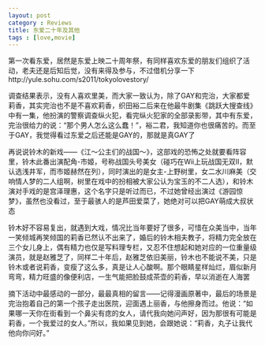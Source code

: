 ```yaml
---
layout: post
category : Reviews
title: 东爱二十年及其他
tags : [love,movie]
---
```



第一次看东爱，居然是东爱上映二十周年祭，有同样喜欢东爱的朋友们组织了活动，老夫还是后知后觉，没有来得及参与，不过借机分享一下http://yule.sohu.com/s2011/tokyolovestory/

调查结果表示，没有人喜欢里美，而大家一致认为，除了GAY和完治，大家都爱莉香，其实完治也不是不喜欢莉香，织田裕二后来在他最牛剧集《跳跃大搜查线》中有一集，他扮演的警察调查纵火犯，看完纵火犯家的全部录影带，其中有东爱，完治很给力的说：“那个男人怎么这么蠢！”，裕二君，我知道你也很痛苦的。而至于GAY，我觉得看过东爱之后还能是GAY的，那就是真GAY了

再说说铃木的新戏——《江～公主们的战国～》，这部戏的恐怖之处就要看阵容里，铃木此番出演配角-市姬，号称战国头号美女（碰巧在Wii上玩战国无双II，默认选浅井军，而市姬赫然在列），同时演出的是女主-上野树里，女二水川麻美（交响情人梦的二人组啊，树里在戏中的扮相被大家公认为宝玉的不二人选），和铃木演对手戏的是宫泽理惠，这个名字只是听过而已，不过她曾经出演过《游园惊梦》，虽然也没看过，至于最骇人的是芦田爱菜了，她绝对可以把GAY萌成大叔状态

铃木好不容易复出，就遇到大戏，情况比当年要好了很多，可惜在众美当中，当年一笑倾城再笑倾国的莉香已然认不出来了，婚后的铃木相夫教子，将精力完全放在三个女儿身上，偶有精力也仅是写料理专栏，又忍不住想起和她对应的一位重量级演员，就是赵雅芝了，同样二十年后，赵雅芝依旧美丽，铃木也不能说不美，只是铃木或者说莉香，变瘦了这么多，真是让人心酸啊。那个眼睛星样灿烂，眉似新月弯弯，精力旺盛的像便利店，一生气能把脸鼓成茶壶的莉香，早以消逝在人海罢

摘下活动中最感动的一部分，最最真相的留言——记得漫画原著中，最后的场景是完治抱着自己的第一个孩子走出医院，迎面遇上丽香，与他擦身而过。他说：“如果哪一天你在街看到一个鼻尖有痣的女人，请代我向她问声好，因为那很有可能是莉香，一个我爱过的女人。”所以，我如果见到她，会跟她说：“莉香，丸子让我代他向你问好。”